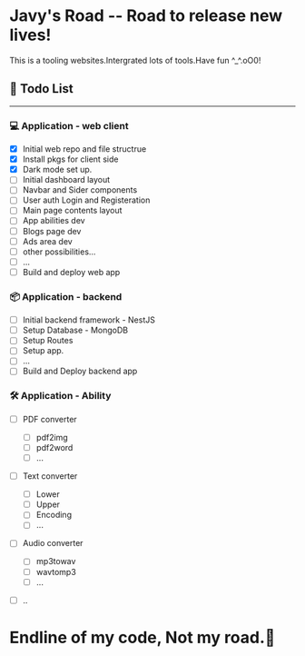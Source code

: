 # Javy's Road -- Road to release new lives!

This is a tooling websites.Intergrated lots of tools.Have fun ^_^.oO0!

## 📅 Todo List
---
### 💻 Application - web client
  - [x] Initial web repo and file structrue
  - [x] Install pkgs for client side
  - [x] Dark mode set up.
  - [ ] Initial dashboard layout 
  - [ ] Navbar and Sider components 
  - [ ] User auth Login and Registeration
  - [ ] Main page contents layout
  - [ ] App abilities dev
  - [ ] Blogs page dev
  - [ ] Ads area dev
  - [ ] other possibilities...
  - [ ] ...
  - [ ] Build and deploy web app 

### 📦 Application - backend
  - [ ] Initial backend framework - NestJS
  - [ ] Setup Database - MongoDB
  - [ ] Setup Routes
  - [ ] Setup app.
  - [ ] ...
  - [ ] Build and Deploy backend app
  
### 🛠️ Application - Ability
  - [ ] PDF converter
    - [ ] pdf2img
    - [ ] pdf2word
    - [ ] ...
  - [ ] Text converter
    - [ ] Lower
    - [ ] Upper
    - [ ] Encoding
    - [ ] ...
  - [ ] Audio converter
    - [ ] mp3towav
    - [ ] wavtomp3
    - [ ] ...
  - [ ] ..
  

# Endline of my code, Not my road.👏